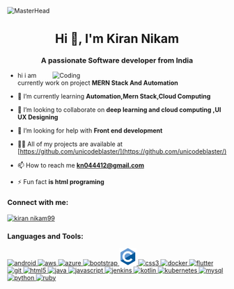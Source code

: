 
![MasterHead](https://ottomern.com/wp-content/uploads/2022/12/MERN.png)
<h1 align="center">Hi 👋, I'm Kiran Nikam</h1>
<h3 align="center">A passionate Software developer from India</h3>
<img align="right" alt="Coding " width="400" src="https://cdn.dribbble.com/users/1162077/screenshots/3848914/programmer.gif">

- hi i am currently work on project **MERN Stack And Automation**

- 🌱 I’m currently learning **Automation,Mern Stack,Cloud Computing**

- 👯 I’m looking to collaborate on **deep learning and cloud computing ,UI UX Designing**

- 🤝 I’m looking for help with **Front end development**

- 👨‍💻 All of my projects are available at [https://github.com/unicodeblaster/](https://github.com/unicodeblaster/)

- 📫 How to reach me **kn044412@gmail.com**

- ⚡ Fun fact **is html programing**

<h3 align="left">Connect with me:</h3>
<p align="left">

<a href="https://linkedin.com/in/kiran nikam99" target="blank"><img align="center" src="http://1000logos.net/wp-content/uploads/2017/03/Color-of-the-LinkedIn-Logo.jpg" alt="kiran nikam99" height="30" width="40" /></a>

</p>

<h3 align="left">Languages and Tools:</h3>
<p align="left"> <a href="https://developer.android.com" target="_blank" rel="noreferrer"> <img src="https://tse1.mm.bing.net/th?id=OIP.wwSRKkPSrIvOSP2I6J0OtQHaEo&pid=Api&rs=1&c=1&qlt=95&w=183&h=114" alt="android" width="40" height="40"/> </a> <a href="https://aws.amazon.com" target="_blank" rel="noreferrer"> <img src="https://tse1.mm.bing.net/th?id=OIP.jO618mn4PXWqu4B-aM1imAHaEb&pid=Api&rs=1&c=1&qlt=95&w=169&h=101" alt="aws" width="40" height="40"/> </a> <a href="https://azure.microsoft.com/en-in/" target="_blank" rel="noreferrer"> <img src="https://www.vectorlogo.zone/logos/microsoft_azure/microsoft_azure-icon.svg" alt="azure" width="40" height="40"/> </a> <a href="https://getbootstrap.com" target="_blank" rel="noreferrer"> <img src="https://tse1.mm.bing.net/th?id=OIP.WE2fMi8IaE24_yIXcx5HTwHaHa&pid=Api&rs=1&c=1&qlt=95&w=121&h=121" alt="bootstrap" width="40" height="40"/> </a> <a href="https://www.cprogramming.com/" target="_blank" rel="noreferrer"> <img src="https://raw.githubusercontent.com/devicons/devicon/master/icons/c/c-original.svg" alt="c" width="40" height="40"/> </a> <a href="https://www.w3schools.com/css/" target="_blank" rel="noreferrer"> <img src="https://tse1.mm.bing.net/th?id=OIP.ayAY9cZTL2wpgG7wb_sVjQHaEM&pid=Api&rs=1&c=1&qlt=95&w=190&h=107" alt="css3" width="40" height="40"/> </a> <a href="https://www.docker.com/" target="_blank" rel="noreferrer"> <img src="https://tse1.mm.bing.net/th?id=OIP.dEgEQ0JBlwn323Q_i0spsgHaEK&pid=Api&rs=1&c=1&qlt=95&w=163&h=91" alt="docker" width="40" height="40"/> </a> <a href="https://flutter.dev" target="_blank" rel="noreferrer"> <img src="https://www.vectorlogo.zone/logos/flutterio/flutterio-icon.svg" alt="flutter" width="40" height="40"/> </a> <a href="https://git-scm.com/" target="_blank" rel="noreferrer"> <img src="https://www.vectorlogo.zone/logos/git-scm/git-scm-icon.svg" alt="git" width="40" height="40"/> </a> <a href="https://www.w3.org/html/" target="_blank" rel="noreferrer"> <img src="https://tse1.mm.bing.net/th?id=OIP.pqcPskVdTrJqfhZ-Z49AtQHaHn&pid=Api&rs=1&c=1&qlt=95&w=98&h=101" alt="html5" width="40" height="40"/> </a> <a href="https://www.java.com" target="_blank" rel="noreferrer"> <img src="https://tse1.mm.bing.net/th?id=OIP.iIXOmGDzrtTJmdwbn7cGMwHaEJ&pid=Api&P=0&h=180" alt="java" width="40" height="40"/> </a> <a href="https://developer.mozilla.org/en-US/docs/Web/JavaScript" target="_blank" rel="noreferrer"> <img src="https://tse3.mm.bing.net/th?id=OIP.ViV1OEesGeL1Qcjvf0HhJgHaIB&pid=Api&P=0&h=180" alt="javascript" width="40" height="40"/> </a> <a href="https://www.jenkins.io" target="_blank" rel="noreferrer"> <img src="https://www.vectorlogo.zone/logos/jenkins/jenkins-icon.svg" alt="jenkins" width="40" height="40"/> </a> <a href="https://kotlinlang.org" target="_blank" rel="noreferrer"> <img src="https://www.vectorlogo.zone/logos/kotlinlang/kotlinlang-icon.svg" alt="kotlin" width="40" height="40"/> </a> <a href="https://kubernetes.io" target="_blank" rel="noreferrer"> <img src="https://www.vectorlogo.zone/logos/kubernetes/kubernetes-icon.svg" alt="kubernetes" width="40" height="40"/> </a>  </a> <a href="https://www.mysql.com/" target="_blank" rel="noreferrer"> <img src="https://tse2.mm.bing.net/th?id=OIP.TeDzuiH_nnpKdHMdfoWwZgHaEC&pid=Api&P=0&h=180" alt="mysql" width="40" height="40"/> </a> </a> <a href="https://www.python.org" target="_blank" rel="noreferrer"> <img src="https://tse3.mm.bing.net/th?id=OIP.jrcuppJ7JfrVrpa9iKnnnAHaHa&pid=Api&P=0&h=180" alt="python" width="40" height="40"/> </a> <a href="https://www.ruby-lang.org/en/" target="_blank" rel="noreferrer"> <img src="https://tse4.mm.bing.net/th?id=OIP.P6StsD5U9kIBK7W8vUDziAHaD1&pid=Api&P=0&h=180" alt="ruby" width="40" height="40"/> </a> </p>

